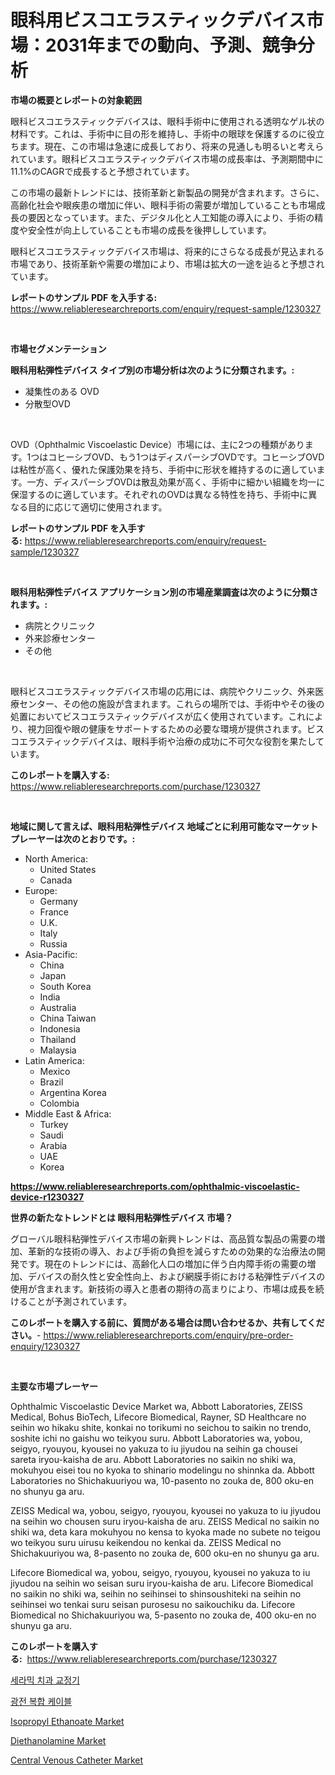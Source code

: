 <p><h1>眼科用ビスコエラスティックデバイス市場：2031年までの動向、予測、競争分析</h1></p><p><strong>市場の概要とレポートの対象範囲</strong></p>
<p><p>眼科ビスコエラスティックデバイスは、眼科手術中に使用される透明なゲル状の材料です。これは、手術中に目の形を維持し、手術中の眼球を保護するのに役立ちます。現在、この市場は急速に成長しており、将来の見通しも明るいと考えられています。眼科ビスコエラスティックデバイス市場の成長率は、予測期間中に11.1%のCAGRで成長すると予想されています。</p><p>この市場の最新トレンドには、技術革新と新製品の開発が含まれます。さらに、高齢化社会や眼疾患の増加に伴い、眼科手術の需要が増加していることも市場成長の要因となっています。また、デジタル化と人工知能の導入により、手術の精度や安全性が向上していることも市場の成長を後押ししています。</p><p>眼科ビスコエラスティックデバイス市場は、将来的にさらなる成長が見込まれる市場であり、技術革新や需要の増加により、市場は拡大の一途を辿ると予想されています。</p></p>
<p><strong>レポートのサンプル PDF を入手する:</strong> <a href="https://www.reliableresearchreports.com/enquiry/request-sample/1230327">https://www.reliableresearchreports.com/enquiry/request-sample/1230327</a></p>
<p>&nbsp;</p>
<p><strong>市場セグメンテーション</strong></p>
<p><strong>眼科用粘弾性デバイス タイプ別の市場分析は次のように分類されます。:</strong></p>
<p><ul><li>凝集性のある OVD</li><li>分散型OVD</li></ul></p>
<p>&nbsp;</p>
<p><p>OVD（Ophthalmic Viscoelastic Device）市場には、主に2つの種類があります。1つはコヒーシブOVD、もう1つはディスパーシブOVDです。コヒーシブOVDは粘性が高く、優れた保護効果を持ち、手術中に形状を維持するのに適しています。一方、ディスパーシブOVDは散乱効果が高く、手術中に細かい組織を均一に保湿するのに適しています。それぞれのOVDは異なる特性を持ち、手術中に異なる目的に応じて適切に使用されます。</p></p>
<p><strong>レポートのサンプル PDF を入手する:</strong>&nbsp;<a href="https://www.reliableresearchreports.com/enquiry/request-sample/1230327">https://www.reliableresearchreports.com/enquiry/request-sample/1230327</a></p>
<p>&nbsp;</p>
<p><strong> 眼科用粘弾性デバイス アプリケーション別の市場産業調査は次のように分類されます。:</strong></p>
<p><ul><li>病院とクリニック</li><li>外来診療センター</li><li>その他</li></ul></p>
<p>&nbsp;</p>
<p><p>眼科ビスコエラスティックデバイス市場の応用には、病院やクリニック、外来医療センター、その他の施設が含まれます。これらの場所では、手術中やその後の処置においてビスコエラスティックデバイスが広く使用されています。これにより、視力回復や眼の健康をサポートするための必要な環境が提供されます。ビスコエラスティックデバイスは、眼科手術や治療の成功に不可欠な役割を果たしています。</p></p>
<p><strong>このレポートを購入する:</strong>&nbsp; <a href="https://www.reliableresearchreports.com/purchase/1230327">https://www.reliableresearchreports.com/purchase/1230327</a></p>
<p>&nbsp;</p>
<p><strong>地域に関して言えば、眼科用粘弾性デバイス 地域ごとに利用可能なマーケットプレーヤーは次のとおりです。:</strong></p>
<p><ul>
    <li>
        North America:
        <ul>
            <li>United States</li>
            <li>Canada</li>
        </ul>
    </li>
    <li>
        Europe:
        <ul>
            <li>Germany</li>
            <li>France</li>
            <li>U.K.</li>
            <li>Italy</li>
            <li>Russia</li>
        </ul>
    </li>
    <li>
        Asia-Pacific:
        <ul>
            <li>China</li>
            <li>Japan</li>
            <li>South Korea</li>
            <li>India</li>
            <li>Australia</li>
            <li>China Taiwan</li>
            <li>Indonesia</li>
            <li>Thailand</li>
            <li>Malaysia</li>
        </ul>
    </li>
    <li>
        Latin America:
        <ul>
            <li>Mexico</li>
            <li>Brazil</li>
            <li>Argentina Korea</li>
            <li>Colombia</li>
        </ul>
    </li>
    <li>
        Middle East & Africa:
        <ul>
            <li>Turkey</li>
            <li>Saudi</li>
            <li>Arabia</li>
            <li>UAE</li>
            <li>Korea</li>
        </ul>
    </li>
    </ul></p>
<p><strong><a href="https://www.reliableresearchreports.com/ophthalmic-viscoelastic-device-r1230327">https://www.reliableresearchreports.com/ophthalmic-viscoelastic-device-r1230327</a></strong>&nbsp;</p>
<p><strong>世界の新たなトレンドとは 眼科用粘弾性デバイス 市場？</strong></p>
<p><p>グローバル眼科粘弾性デバイス市場の新興トレンドは、高品質な製品の需要の増加、革新的な技術の導入、および手術の負担を減らすための効果的な治療法の開発です。現在のトレンドには、高齢化人口の増加に伴う白内障手術の需要の増加、デバイスの耐久性と安全性向上、および網膜手術における粘弾性デバイスの使用が含まれます。新技術の導入と患者の期待の高まりにより、市場は成長を続けることが予測されています。</p></p>
<p><strong>このレポートを購入する前に、質問がある場合は問い合わせるか、共有してください。</strong>- <a href="https://www.reliableresearchreports.com/enquiry/pre-order-enquiry/1230327">https://www.reliableresearchreports.com/enquiry/pre-order-enquiry/1230327</a></p>
<p>&nbsp;</p>
<p><strong>主要な市場プレーヤー</strong></p>
<p><p>Ophthalmic Viscoelastic Device Market wa, Abbott Laboratories, ZEISS Medical, Bohus BioTech, Lifecore Biomedical, Rayner, SD Healthcare no seihin wo hikaku shite, konkai no torikumi no seichou to saikin no trendo, soshite ichi no gaishu wo teikyou suru. Abbott Laboratories wa, yobou, seigyo, ryouyou, kyousei no yakuza to iu jiyudou na seihin ga chousei sareta iryou-kaisha de aru. Abbott Laboratories no saikin no shiki wa, mokuhyou eisei tou no kyoka to shinario modelingu no shinnka da. Abbott Laboratories no Shichakuuriyou wa, 10-pasento no zouka de, 800 oku-en no shunyu ga aru.</p><p>ZEISS Medical wa, yobou, seigyo, ryouyou, kyousei no yakuza to iu jiyudou na seihin wo chousen suru iryou-kaisha de aru. ZEISS Medical no saikin no shiki wa, deta kara mokuhyou no kensa to kyoka made no subete no teigou wo teikyou suru uirusu keikendou no kenkai da. ZEISS Medical no Shichakuuriyou wa, 8-pasento no zouka de, 600 oku-en no shunyu ga aru.</p><p>Lifecore Biomedical wa, yobou, seigyo, ryouyou, kyousei no yakuza to iu jiyudou na seihin wo seisan suru iryou-kaisha de aru. Lifecore Biomedical no saikin no shiki wa, seihin no seihinsei to shinsoushiteki na seihin no seihinsei wo tenkai suru seisan purosesu no saikouchiku da. Lifecore Biomedical no Shichakuuriyou wa, 5-pasento no zouka de, 400 oku-en no shunyu ga aru.</p></p>
<p><strong>このレポートを購入する:</strong>&nbsp;&nbsp;<a href="https://www.reliableresearchreports.com/purchase/1230327">https://www.reliableresearchreports.com/purchase/1230327</a></p>
<p><p><a href="https://github.com/CorEmtymerich56566/Market-Research-Report-List-1/blob/main/821861033443.md">세라믹 치과 교정기</a></p><p><a href="https://github.com/GabrielBlanda5656/Market-Research-Report-List-1/blob/main/745581433427.md">광전 복합 케이블</a></p><p><a href="https://www.linkedin.com/pulse/isopropyl-ethanoate-market-provides-detailed-segmentation-based-mqbnc?trackingId=0RfvbOz%2BXX%2BL%2FCehzJzhCA%3D%3D">Isopropyl Ethanoate Market</a></p><p><a href="https://www.linkedin.com/pulse/diethanolamine-market-size-growth-forecast-from-2024-2031-p3qnc?trackingId=Y7yByrDdX56tphded91JRA%3D%3D">Diethanolamine Market</a></p><p><a href="https://github.com/Hazelklievgspy6vdcsmu106w/Market-Research-Report-List-2/blob/main/central-venous-catheter-market.md">Central Venous Catheter Market</a></p></p>